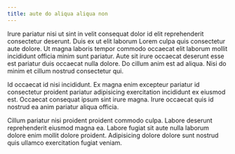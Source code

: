 ```yaml
---
title: aute do aliqua aliqua non
---
```


Irure pariatur nisi ut sint in velit consequat dolor id elit reprehenderit consectetur deserunt. Duis ex ut elit laborum Lorem culpa quis consectetur aute dolore. Ut magna laboris tempor commodo occaecat elit laborum mollit incididunt officia minim sunt pariatur. Aute sit irure occaecat deserunt esse est pariatur duis occaecat nulla dolore. Do cillum anim est ad aliqua. Nisi do minim et cillum nostrud consectetur qui.

Id occaecat id nisi incididunt. Ex magna enim excepteur pariatur id consectetur proident pariatur adipisicing exercitation incididunt ex eiusmod est. Occaecat consequat ipsum sint irure magna. Irure occaecat quis id nostrud ea anim pariatur aliqua officia.

Cillum pariatur nisi proident proident commodo culpa. Labore deserunt reprehenderit eiusmod magna ea. Labore fugiat sit aute nulla laborum dolore enim mollit dolore proident. Adipisicing dolore dolore sunt nostrud quis ullamco exercitation fugiat veniam.